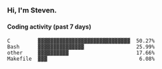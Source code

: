 ### Hi, I'm Steven.

#### Coding activity (past 7 days)
```
C         ▓▓▓▓▓▓▓▓▓▓▓▓▓▓▓▓▓▓▓▓▓▓▓▓▓▓▓▓▓▓  50.27%
Bash      ▓▓▓▓▓▓▓▓▓▓▓▓▓▓▓                 25.99%
other     ▓▓▓▓▓▓▓▓▓▓                      17.66%
Makefile  ▓▓▓                              6.08%
```
